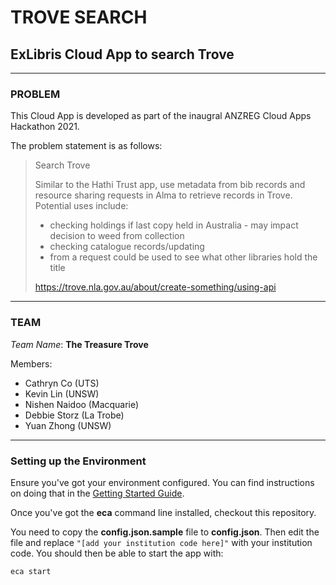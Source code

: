 # TROVE SEARCH
## ExLibris Cloud App to search Trove
___
### PROBLEM

This Cloud App is developed as part of the inaugral ANZREG Cloud Apps Hackathon 2021.

The problem statement is as follows:

> Search Trove
> 
> Similar to the Hathi Trust app, use metadata from bib records and resource sharing requests in Alma to retrieve records in Trove.
> Potential uses include:
> - checking holdings if last copy held in Australia - may impact decision to weed from collection
> - checking catalogue records/updating
> - from a request could be used to see what other libraries hold the title
>
>https://trove.nla.gov.au/about/create-something/using-api

___

### TEAM
_Team Name_: __The Treasure Trove__

Members:
- Cathryn Co (UTS)
- Kevin Lin (UNSW)
- Nishen Naidoo (Macquarie)
- Debbie Storz (La Trobe)
- Yuan Zhong (UNSW)

___

### Setting up the Environment

Ensure you've got your environment configured. You can find instructions on doing that in the [Getting Started Guide](https://developers.exlibrisgroup.com/cloudapps/started/).

Once you've got the __eca__ command line installed, checkout this repository.

You need to copy the __config.json.sample__ file to __config.json__. Then edit the file and replace `"[add your institution code here]"` with your institution code. You should then be able to start the app with:
```
eca start
```

